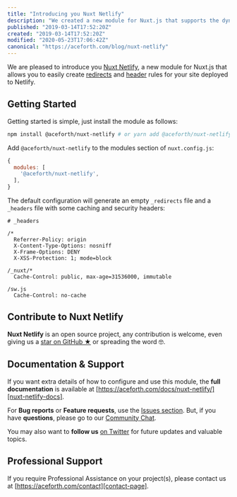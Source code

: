 ```yaml
---
title: "Introducing you Nuxt Netlify"
description: "We created a new module for Nuxt.js that supports the dynamic creation of redirects and header rules for your site in Netlify."
published: "2019-03-14T17:52:20Z"
created: "2019-03-14T17:52:20Z"
modified: "2020-05-23T17:06:42Z"
canonical: "https://aceforth.com/blog/nuxt-netlify"
---
```


We are pleased to introduce you [Nuxt Netlify][nuxt-netlify-github], a new module for Nuxt.js that allows you to easily create [redirects][netlify-redirects] and [header][netlify-headers-and-basic-auth] rules for your site deployed to Netlify.

## Getting Started

Getting started is simple, just install the module as follows:

```bash 
npm install @aceforth/nuxt-netlify # or yarn add @aceforth/nuxt-netlify
```

Add `@aceforth/nuxt-netlify` to the modules section of `nuxt.config.js`:

```js
{
  modules: [
    '@aceforth/nuxt-netlify',
  ],
}
```

The default configuration will generate an empty `_redirects` file and a `_headers` file with some caching and security headers:

```text
# _headers

/*
  Referrer-Policy: origin
  X-Content-Type-Options: nosniff
  X-Frame-Options: DENY
  X-XSS-Protection: 1; mode=block

/_nuxt/*
  Cache-Control: public, max-age=31536000, immutable

/sw.js
  Cache-Control: no-cache
```

## Contribute to Nuxt Netlify

**Nuxt Netlify** is an open source project, any contribution is welcome, even giving us a [star on GitHub ★][nuxt-netlify-github] or spreading the word 🤓.

## Documentation & Support

If you want extra details of how to configure and use this module, the **full documentation** is available at [https://aceforth.com/docs/nuxt-netlify/][nuxt-netlify-docs].

For **Bug reports** or **Feature requests**, use the [Issues section][nuxt-netlify-issues]. But, if you have **questions**, please go to our [Community Chat][spectrum-chat].

You may also want to **follow us** [on Twitter][twitter] for future updates and valuable topics.

## Professional Support

If you require Professional Assistance on your project(s), please contact us at [https://aceforth.com/contact][contact-page].



[nuxt-netlify-docs]: https://aceforth.com/docs/nuxt-netlify/
[nuxt-netlify-issues]: https://github.com/aceforth/nuxt-netlify/issues
[nuxt-netlify-github]: https://github.com/aceforth/nuxt-netlify
[spectrum-chat]: https://spectrum.chat/bazzite/login?r=https://spectrum.chat/bazzite/open-source
[netlify-headers-and-basic-auth]: https://www.netlify.com/docs/headers-and-basic-auth/
[netlify-redirects]: https://www.netlify.com/docs/redirects/
[contact-page]: https://aceforth.com/contact
[twitter]: https://twitter.com/AceforthHQ
